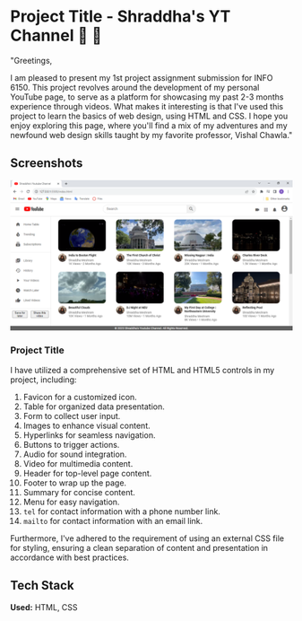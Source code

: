 
# Project Title - Shraddha's YT Channel 🎥 🙌

"Greetings,

I am pleased to present my 1st project assignment submission for INFO 6150. This project revolves around the development of my personal YouTube page, to serve as a platform for showcasing my past 2-3 months experience through videos. What makes it interesting is that I've used this project to learn the basics of web design, using HTML and CSS. I hope you enjoy exploring this page, where you'll find a mix of my adventures and my newfound web design skills taught by my favorite professor, Vishal Chawla."


## Screenshots

![App Screenshot](https://github.com/ShraddhaMeshram/Shraddha-s-Youtube-Channel/blob/main/README%20Images/1.%20Overview.PNG)

### Project Title

I have utilized a comprehensive set of HTML and HTML5 controls in my project, including:

1. Favicon for a customized icon.
2. Table for organized data presentation.
3. Form to collect user input.
4. Images to enhance visual content.
5. Hyperlinks for seamless navigation.
6. Buttons to trigger actions.
7. Audio for sound integration.
8. Video for multimedia content.
9. Header for top-level page content.
10. Footer to wrap up the page.
11. Summary for concise content.
12. Menu for easy navigation.
13. `tel` for contact information with a phone number link.
14. `mailto` for contact information with an email link.

Furthermore, I've adhered to the requirement of using an external CSS file for styling, ensuring a clean separation of content and presentation in accordance with best practices.


## Tech Stack

**Used:** HTML, CSS



